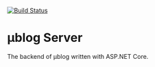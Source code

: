 [![Build Status](https://dev.azure.com/mublog/mublog-server/_apis/build/status/mublog-server-ASP.NET%20Core-CI?branchName=master)](https://dev.azure.com/mublog/mublog-server/_build/latest?definitionId=1&branchName=master)

# µblog Server

The backend of µblog written with ASP.NET Core.
